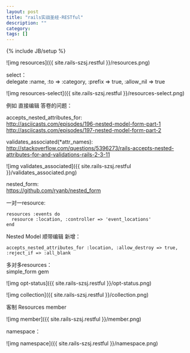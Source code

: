 ```yaml
---
layout: post
title: "rails实战圣经-RESTful"
description: ""
category: 
tags: []
---
```

{% include JB/setup %}

![img resources]({{ site.rails-szsj.restful }}/resources.png)

select：  
delegate :name, :to => :category, :prefix => true, :allow_nil => true  
 
![img resources-select]({{ site.rails-szsj.restful }}/resources-select.png)

例如 直接编辑 答卷的问题：  

accepts_nested_attributes_for:  
<http://asciicasts.com/episodes/196-nested-model-form-part-1>  
<http://asciicasts.com/episodes/197-nested-model-form-part-2>  

validates_associated(*attr_names):  
<http://stackoverflow.com/questions/5396273/rails-accepts-nested-attributes-for-and-validations-rails-2-3-11>  

![img validates_associated]({{ site.rails-szsj.restful }}/validates_associated.png)

nested_form:  
<https://github.com/ryanb/nested_form>  


一对一resource:  

	resources :events do
	  resource :location, :controller => 'event_locations'
	end

Nested Model 顺带编辑 新增：  

	accepts_nested_attributes_for :location, :allow_destroy => true, :reject_if => :all_blank

多对多resources：  
simple_form gem  


![img opt-status]({{ site.rails-szsj.restful }}/opt-status.png)

![img collection]({{ site.rails-szsj.restful }}/collection.png)

客制 Resources member  

![img member]({{ site.rails-szsj.restful }}/member.png)

namespace：  

![img namespace]({{ site.rails-szsj.restful }}/namespace.png)

